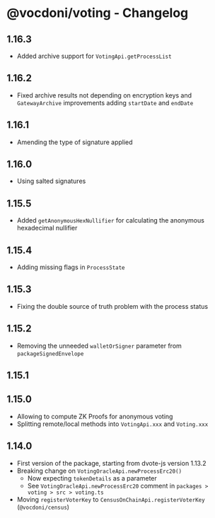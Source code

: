 # @vocdoni/voting - Changelog

## 1.16.3

- Added archive support for `VotingApi.getProcessList`

## 1.16.2

- Fixed archive results not depending on encryption keys and `GatewayArchive` improvements adding `startDate` and `endDate`

## 1.16.1

- Amending the type of signature applied

## 1.16.0

- Using salted signatures

## 1.15.5

- Added `getAnonymousHexNullifier` for calculating the anonymous hexadecimal nullifier

## 1.15.4

- Adding missing flags in `ProcessState`

## 1.15.3

- Fixing the double source of truth problem with the process status

## 1.15.2

- Removing the unneeded `walletOrSigner` parameter from `packageSignedEnvelope`

## 1.15.1
## 1.15.0

- Allowing to compute ZK Proofs for anonymous voting
- Splitting remote/local methods into `VotingApi.xxx` and `Voting.xxx`

## 1.14.0

- First version of the package, starting from dvote-js version 1.13.2
- Breaking change on `VotingOracleApi.newProcessErc20()`
  - Now expecting `tokenDetails` as a parameter
  - See `VotingOracleApi.newProcessErc20` comment in `packages > voting > src > voting.ts`
- Moving `registerVoterKey` to `CensusOnChainApi.registerVoterKey` (`@vocdoni/census`)
